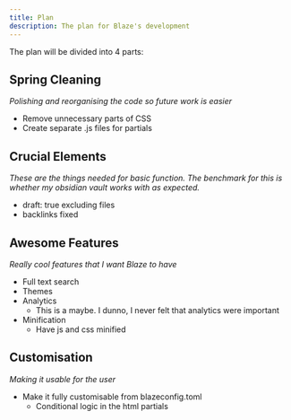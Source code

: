 ```yaml
---
title: Plan
description: The plan for Blaze's development
---
```


The plan will be divided into 4 parts:

## Spring Cleaning

*Polishing and reorganising the code so future work is easier*

- Remove unnecessary parts of CSS
- Create separate .js files for partials

## Crucial Elements

*These are the things needed for basic function. The benchmark for this is whether my obsidian vault works with as expected.*

- draft: true excluding files
- backlinks fixed

## Awesome Features

*Really cool features that I want Blaze to have*

- Full text search
- Themes
- Analytics
    - This is a maybe. I dunno, I never felt that analytics were important
- Minification
    - Have js and css minified

## Customisation

*Making it usable for the user*

- Make it fully customisable from blazeconfig.toml
    - Conditional logic in the html partials
